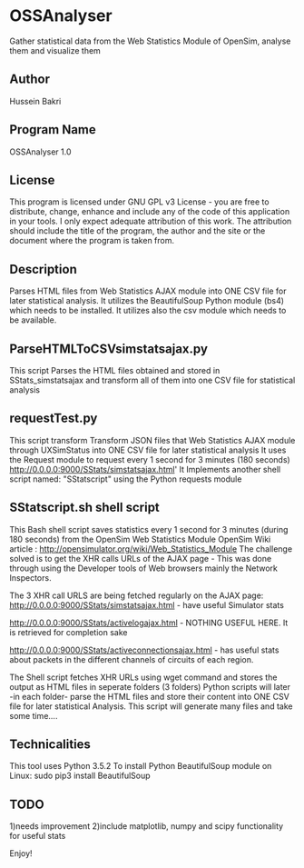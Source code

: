 # OSSAnalyser
Gather statistical data from the Web Statistics Module of OpenSim, analyse them and visualize them

Author
-----
Hussein Bakri

Program Name
-----------
OSSAnalyser 1.0

License
-------
This program is licensed under GNU GPL v3 License - you are free to distribute, change, enhance and include any of the code of this application in your tools.
I only expect adequate attribution of this work. The attribution should include the title of the program, the author and the site or the document where the program is taken from.

Description
-----------
Parses HTML files from Web Statistics AJAX module into ONE CSV file for later statistical analysis.
It utilizes the BeautifulSoup Python module (bs4) which needs to be installed. 
It utilizes also the csv module which needs to be available.

ParseHTMLToCSVsimstatsajax.py
-----------------------------
This script Parses the HTML files obtained and stored in SStats_simstatsajax and transform all of them into one CSV file for statistical analysis

requestTest.py
--------------
This script transform Transform JSON files that Web Statistics AJAX module through UXSimStatus into ONE CSV file for later statistical analysis
It uses the Request module to request every 1 second for 3 minutes (180 seconds)  http://0.0.0.0:9000/SStats/simstatsajax.html'
It Implements another shell script named: "SStatscript" using the Python requests module

SStatscript.sh shell script
--------------------------
This Bash shell script saves statistics every 1 second for 3 minutes (during 180 seconds) from the OpenSim Web Statistics Module
OpenSim Wiki article : http://opensimulator.org/wiki/Web_Statistics_Module
The challenge solved is to get the XHR calls URLs of the AJAX page - This was done through using the Developer tools of Web browsers mainly the Network Inspectors. 

The 3 XHR call URLS are being fetched regularly on the AJAX page:
http://0.0.0.0:9000/SStats/simstatsajax.html - have useful Simulator stats

http://0.0.0.0:9000/SStats/activelogajax.html - NOTHING USEFUL HERE. It is retrieved for completion sake

http://0.0.0.0:9000/SStats/activeconnectionsajax.html - has useful stats about packets in the different channels of circuits of each region.

The Shell script fetches XHR URLs using wget command and stores the output as HTML files in seperate folders (3 folders)
Python scripts will later -in each folder- parse the HTML files and store their content into ONE CSV file for later statistical Analysis.
This script will generate many files and take some time....

Technicalities
-------------
This tool uses Python 3.5.2
To install Python BeautifulSoup module on Linux: sudo pip3 install BeautifulSoup

TODO
-----
1)needs improvement 
2)include matplotlib, numpy and scipy functionality for useful stats

Enjoy!
